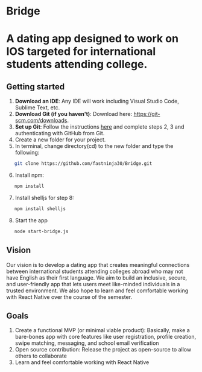 # Bridge
# A dating app designed to work on IOS targeted for international students attending college.

## Getting started
1. **Download an IDE**: Any IDE will work including Visual Studio Code, Sublime Text, etc.
2. **Download Git (if you haven't)**: Download here: https://git-scm.com/downloads. 
3. **Set up Git**: Follow the instructions [here](https://docs.github.com/en/get-started/getting-started-with-git/set-up-git) and complete steps 2, 3 and authenticating with GitHub from Git.
4. Create a new folder for your project. 
5. In terminal, change directory(cd) to the new folder and type the following: 
```bash
   git clone https://github.com/fastninja30/Bridge.git
```
6. Install npm: 
```bash
   npm install
```
7. Install shelljs for step 8: 
```bash
   npm install shelljs
```
8. Start the app
```bash
   node start-bridge.js
```

## Vision
Our vision is to develop a dating app that creates meaningful connections between international students attending colleges abroad who may not have English as their first language. We aim to build an inclusive, secure, and user-friendly app that lets users meet like-minded individuals in a trusted environment. We also hope to learn and feel comfortable working with React Native over the course of the semester.

## Goals
1. Create a functional MVP (or minimal viable product): Basically, make a bare-bones app with core features like user registration, profile creation, swipe matching, messaging, and school email verification 
2. Open source contribution: Release the project as open-source to allow others to collaborate
3. Learn and feel comfortable working with React Native
